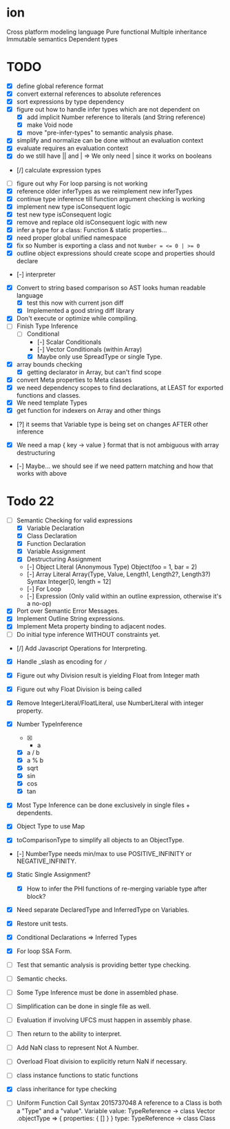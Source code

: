 # ion
Cross platform modeling language
  Pure functional
  Multiple inheritance
  Immutable semantics
  Dependent types

# TODO

  - [x] define global reference format
  - [x] convert external references to absolute references
  - [x] sort expressions by type dependency
  - [x] figure out how to handle infer types which are not dependent on
    - [x] add implicit Number reference to literals (and String reference)
    - [x] make Void node
    - [x] move "pre-infer-types" to semantic analysis phase.
  - [x] simplify and normalize can be done without an evaluation context
  - [x] evaluate requires an evaluation context
  - [x] do we still have || and | => We only need | since it works on booleans
  - [/] calculate expression types
  - [ ] figure out why For loop parsing is not working
  - [x] reference older inferTypes as we reimplement new inferTypes
  - [x] continue type inference till function argument checking is working
  - [x] implement new type isConsequent logic
  - [x] test new type isConsequent logic
  - [x] remove and replace old isConsequent logic with new
  - [x] infer a type for a class: Function & static properties...
  - [x] need proper global unified namespace
  - [x] fix so Number is exporting a class and not `Number = <= 0 | >= 0`
  - [x] outline object expressions should create scope and properties should declare
  - [-] interpreter
  - [x] Convert to string based comparison so AST looks human readable language
    - [x] test this now with current json diff
    - [x] Implemented a good string diff library
  - [x] Don't execute or optimize while compiling.
  - [ ] Finish Type Inference
    - [ ] Conditional
      - [-] Scalar Conditionals
      - [-] Vector Conditionals (within Array)
      - [X] Maybe only use SpreadType or single Type.
  - [x] array bounds checking
    - [x] getting declarator in Array, but can't find scope
  - [x] convert Meta properties to Meta classes
  - [x] we need dependency scopes to find declarations, at LEAST for exported functions and classes.
  - [x] We need template Types
  - [x] get function for indexers on Array and other things
  - [?] it seems that Variable type is being set on changes AFTER other inference
  - [x] We need a map { key -> value } format that is not ambiguous with array destructuring
  - [-] Maybe... we should see if we need pattern matching and how that works with above

# Todo 22

  - [ ] Semantic Checking for valid expressions
    - [x] Variable Declaration
    - [x] Class Declaration
    - [x] Function Declaration
    - [x] Variable Assignment
    - [x] Destructuring Assignment
    - [-] Object Literal (Anonymous Type)
            Object(foo = 1, bar = 2)
    - [-] Array Literal
            Array(Type, Value, Length1, Length2?, Length3?)
            Syntax
              Integer[0, length = 12]
    - [-] For Loop
    - [-] Expression (Only valid within an outline expression, otherwise it's a no-op)
  - [x] Port over Semantic Error Messages.
  - [x] Implement Outline String expressions.
  - [x] Implement Meta property binding to adjacent nodes.
  - [ ] Do initial type inference WITHOUT constraints yet.
  - [/] Add Javascript Operations for Interpreting.
  - [x] Handle _slash as encoding for `/`
  - [x] Figure out why Division result is yielding Float from Integer math
  - [x] Figure out why Float Division is being called

  - [x] Remove IntegerLiteral/FloatLiteral, use NumberLiteral with integer property.
  - [x] Number TypeInference
    - [x] - a
    - [x] a / b
    - [x] a % b
    - [x] sqrt
    - [x] sin
    - [x] cos
    - [x] tan

  - [x] Most Type Inference can be done exclusively in single files + dependents.
  - [x] Object Type to use Map
  - [x] toComparisonType to simplify all objects to an ObjectType.
  - [-] NumberType needs min/max to use POSITIVE_INFINITY or NEGATIVE_INFINITY.
  - [x] Static Single Assignment?
    - [x] How to infer the PHI functions of re-merging variable type after block?
  - [x] Need separate DeclaredType and InferredType on Variables.
  - [x] Restore unit tests.
  - [x] Conditional Declarations => Inferred Types
  - [x] For loop SSA Form.
  - [ ] Test that semantic analysis is providing better type checking.
  - [ ] Semantic checks.
  - [ ] Some Type Inference must be done in assembled phase.
  - [ ] Simplification can be done in single file as well.
  - [ ] Evaluation if involving UFCS must happen in assembly phase.
  - [ ] Then return to the ability to interpret.
  - [ ] Add NaN class to represent Not A Number.
  - [ ] Overload Float division to explicitly return NaN if necessary.
  - [ ] class instance functions to static functions
  - [x] class inheritance for type checking
  - [ ] Uniform Function Call Syntax
2015737048
  A reference to a Class is both a "Type" and a "value".
    Variable
      value:
        TypeReference -> class Vector
          .objectType => { properties: { [] } }
      type:
        TypeReference -> class Class
      